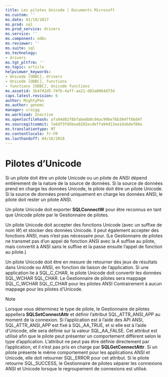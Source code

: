 ```yaml
---
title: Les pilotes Unicode | Documents Microsoft
ms.custom: ''
ms.date: 01/19/2017
ms.prod: sql
ms.prod_service: drivers
ms.service: ''
ms.component: odbc
ms.reviewer: ''
ms.suite: sql
ms.technology:
- drivers
ms.tgt_pltfrm: ''
ms.topic: article
helpviewer_keywords:
- Unicode [ODBC], drivers
- Unicode [ODBC], functions
- functions [ODBC], Unicode functions
ms.assetid: 3b4742d5-74fb-4aff-aa21-d83a0064d73d
caps.latest.revision: 6
author: MightyPen
ms.author: genemi
manager: craigg
ms.workload: Inactive
ms.openlocfilehash: afa94d02f8bfabe8b8c94ac99be76b304ff8bd4f
ms.sourcegitcommit: 7a6df3fd5bea9282ecdeffa94d13ea1da6def80a
ms.translationtype: MT
ms.contentlocale: fr-FR
ms.lasthandoff: 04/16/2018
---
```

# <a name="unicode-drivers"></a>Pilotes d’Unicode
Si un pilote doit être un pilote Unicode ou un pilote de ANSI dépend entièrement de la nature de la source de données. Si la source de données prend en charge les données Unicode, le pilote doit être un pilote Unicode. Si la source de données prend uniquement en charge les données ANSI, le pilote doit rester un pilote ANSI.  
  
 Un pilote Unicode doit exporter **SQLConnectW** pour être reconnus en tant que Unicode pilote par le Gestionnaire de pilotes.  
  
 Un pilote Unicode doit accepter des fonctions Unicode (avec un suffixe de nom *W*) et stocker des données Unicode. Il peut également accepter des fonctions ANSI, mais n’est pas nécessaire pour. (Le Gestionnaire de pilotes ne transmet pas d’un appel de fonction ANSI avec la *A* suffixe au pilote, mais convertit à ANSI sans le suffixe et la passe ensuite l’appel de fonction au pilote.)  
  
 Un pilote Unicode doit être en mesure de retourner des jeux de résultats dans Unicode ou ANSI, en fonction de liaison de l’application. Si une application lie à SQL_C_CHAR, le pilote Unicode doit convertir les données SQL_WCHAR SQL_CHAR. Le Gestionnaire de pilotes sera mappage SQL_C_WCHAR SQL_C_CHAR pour les pilotes ANSI Contrairement à aucun mappage pour les pilotes d’Unicode.  
  
> [!NOTE]  
>  Lorsque vous déterminez le type de pilote, le Gestionnaire de pilotes appellera **SQLSetConnectAttr** et définir l’attribut SQL_ATTR_ANSI_APP au moment de la connexion. Si l’application est à l’aide des API ANSI, SQL_ATTR_ANSI_APP est fixé à SQL_AA_TRUE, et si elle est à l’aide d’Unicode, elle sera définie sur la valeur SQL_AA_FALSE. Cet attribut est utilisé afin que le pilote peut présenter un comportement différent selon le type d’application. L’attribut ne peut pas être définie directement par l’application, et il n’est pas pris en charge par **SQLGetConnectAttr**. Si un pilote présente le même comportement pour les applications ANSI et Unicode, elle doit retourner SQL_ERROR pour cet attribut. Si le pilote retourne SQL_SUCCESS, le Gestionnaire de pilotes séparer les connexions ANSI et Unicode lorsque le regroupement de connexions est utilisé.
